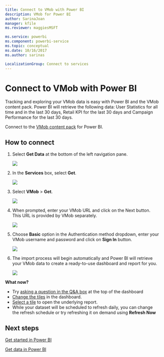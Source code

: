 ```yaml
---
title: Connect to VMob with Power BI
description: VMob for Power BI
author: SarinaJoan
manager: kfile
ms.reviewer: maggiesMSFT

ms.service: powerbi
ms.component: powerbi-service
ms.topic: conceptual
ms.date: 10/16/2017
ms.author: sarinas

LocalizationGroup: Connect to services
---
```

# Connect to VMob with Power BI
Tracking and exploring your VMob data is easy with Power BI and the VMob content pack. Power BI will retrieve the following data: User Statistics for all time and in the last 30 days, Retail KPI for the last 30 days and Campaign Performance for the last 30 days.

Connect to the [VMob content pack](https://app.powerbi.com/getdata/services/vmob) for Power BI.

## How to connect
1. Select **Get Data** at the bottom of the left navigation pane.
   
    ![](media/service-connect-to-vmob/getdata.png)
2. In the **Services** box, select **Get**.
   
   ![](media/service-connect-to-vmob/services.png)
3. Select **VMob** \> **Get**.
   
   ![](media/service-connect-to-vmob/vmob.png)
4. When prompted, enter your VMob URL and click on the Next button. This URL is provided by VMob separately.
   
    ![](media/service-connect-to-vmob/params.png)
5. Choose **Basic** option in the Authentication method dropdown, enter your VMob username and password and click on **Sign In** button.
   
    ![](media/service-connect-to-vmob/creds.png)
6. The import process will begin automatically and Power BI will retrieve your VMob data to create a ready-to-use dashboard and report for you.
   
   ![](media/service-connect-to-vmob/dashboard2.png)

**What now?**

* Try [asking a question in the Q&A box](consumer/end-user-q-and-a.md) at the top of the dashboard
* [Change the tiles](service-dashboard-edit-tile.md) in the dashboard.
* [Select a tile](consumer/end-user-tiles.md) to open the underlying report.
* While your dataset will be scheduled to refresh daily, you can change the refresh schedule or try refreshing it on demand using **Refresh Now**

## Next steps
[Get started in Power BI](service-get-started.md)

[Get data in Power BI](service-get-data.md)

